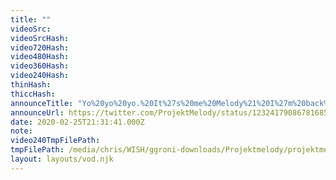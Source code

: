 ```yaml
---
title: ""
videoSrc: 
videoSrcHash: 
video720Hash: 
video480Hash: 
video360Hash: 
video240Hash: 
thinHash: 
thiccHash: 
announceTitle: "Yo%20yo%20yo.%20It%27s%20me%20Melody%21%20I%27m%20back%20and%20I%20missed%20all%20of%20you%21%20Come%20say%20hi%21"
announceUrl: https://twitter.com/ProjektMelody/status/1232417908678168576
date: 2020-02-25T21:31:41.000Z
note: 
video240TmpFilePath: 
tmpFilePath: /media/chris/WISH/ggroni-downloads/Projektmelody/projektmelody-cb-2020-02-24.mp4
layout: layouts/vod.njk
---
```

